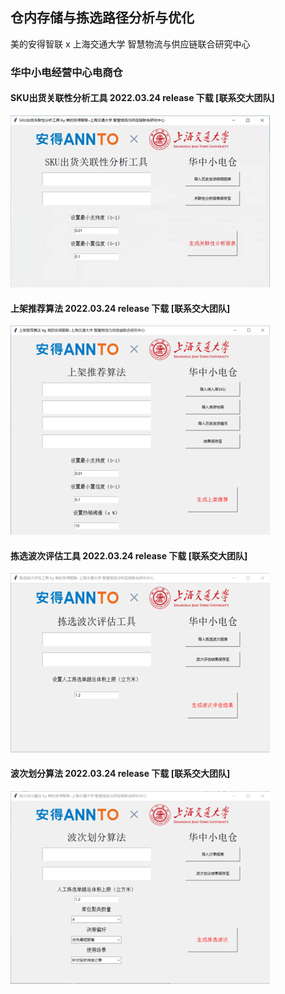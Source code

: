 ## 仓内存储与拣选路径分析与优化 
美的安得智联 x 上海交通大学 智慧物流与供应链联合研究中心

### 华中小电经营中心电商仓
#### SKU出货关联性分析工具 2022.03.24 release 下载 [联系交大团队]    
![img](./huazhong/GUI_1.png)
#### 上架推荐算法 2022.03.24 release 下载 [联系交大团队]   
![img](./huazhong/GUI_2.png)
#### 拣选波次评估工具 2022.03.24 release 下载 [联系交大团队]   
![img](./huazhong/GUI_3.png)
#### 波次划分算法 2022.03.24 release 下载 [联系交大团队]   
![img](./huazhong/GUI_4.png)
